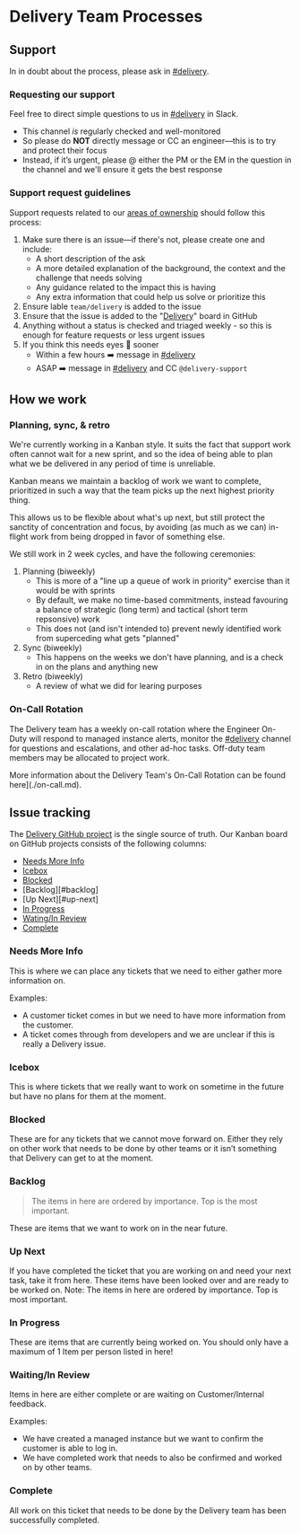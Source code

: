 # Delivery Team Processes

## Support

In in doubt about the process, please ask in [#delivery](https://sourcegraph.slack.com/archives/C02E4HE42BX).

### Requesting our support

Feel free to direct simple questions to us in [#delivery](https://sourcegraph.slack.com/archives/C02E4HE42BX) in Slack.

- This channel _is_ regularly checked and well-monitored
- So please do **NOT** directly message or CC an engineer—this is to try and protect their focus
- Instead, if it’s urgent, please @ either the PM or the EM in the question in the channel and we'll ensure it gets the best response

### Support request guidelines

Support requests related to our [areas of ownership](index.md#responsibilities) should follow this process:

1. Make sure there is an issue—if there's not, please create one and include:
   - A short description of the ask
   - A more detailed explanation of the background, the context and the challenge that needs solving
   - Any guidance related to the impact this is having
   - Any extra information that could help us solve or prioritize this
2. Ensure lable `team/delivery` is added to the issue
3. Ensure that the issue is added to the "[Delivery](https://github.com/orgs/sourcegraph/projects/205)" board in GitHub
4. Anything without a status is checked and triaged weekly - so this is enough for feature requests or less urgent issues
5. If you think this needs eyes 👀 sooner
   - Within a few hours ➡️ message in [#delivery](https://sourcegraph.slack.com/archives/C02E4HE42BX)
   - ASAP ➡️ message in [#delivery](https://sourcegraph.slack.com/archives/C02E4HE42BX) and CC `@delivery-support`

## How we work

### Planning, sync, & retro

We're currently working in a Kanban style. It suits the fact that support work often cannot wait for a new sprint, and so the idea of being able to plan what we be delivered in any period of time is unreliable.

Kanban means we maintain a backlog of work we want to complete, prioritized in such a way that the team picks up the next highest priority thing.

This allows us to be flexible about what's up next, but still protect the sanctity of concentration and focus, by avoiding (as much as we can) in-flight work from being dropped in favor of something else.

We still work in 2 week cycles, and have the following ceremonies:

1. Planning (biweekly)
   - This is more of a "line up a queue of work in priority" exercise than it would be with sprints
   - By default, we make no time-based commitments, instead favouring a balance of strategic (long term) and tactical (short term repsonsive) work
   - This does not (and isn't intended to) prevent newly identified work from superceding what gets "planned"
2. Sync (biweekly)
   - This happens on the weeks we don't have planning, and is a check in on the plans and anything new
3. Retro (biweekly)
   - A review of what we did for learing purposes

### On-Call Rotation
The Delivery team has a weekly on-call rotation where the Engineer On-Duty will respond to managed instance alerts, monitor the [#delivery](https://sourcegraph.slack.com/archives/C02E4HE42BX) channel for questions and escalations, and other ad-hoc tasks. Off-duty team members may be allocated to project work.

More information about the Delivery Team's On-Call Rotation can be found here](./on-call.md).

## Issue tracking

The [Delivery GitHub project](https://github.com/orgs/sourcegraph/projects/205) is the single source of truth. Our Kanban board on GitHub projects consists of the following columns:

- [Needs More Info](#needs-more-info)
- [Icebox](#icebox)
- [Blocked](#blocked)
- [Backlog][#backlog]
- [Up Next][#up-next]
- [In Progress](#in-progress)
- [Wating/In Review](#wating-in-review)
- [Complete](#complete)

### Needs More Info

This is where we can place any tickets that we need to either gather more information on.

Examples:

- A customer ticket comes in but we need to have more information from the customer.
- A ticket comes through from developers and we are unclear if this is really a Delivery issue.

### Icebox

This is where tickets that we really want to work on sometime in the future but have no plans for them at the moment.

### Blocked

These are for any tickets that we cannot move forward on. Either they rely on other work that needs to be done by other teams or it isn’t something that Delivery can get to at the moment.

### Backlog

> The items in here are ordered by importance. Top is the most important.

These are items that we want to work on in the near future.

### Up Next

If you have completed the ticket that you are working on and need your next task, take it from here. These items have been looked over and are ready to be worked on.
Note: The items in here are ordered by importance. Top is most important.

### In Progress

These are items that are currently being worked on. You should only have a maximum of 1 Item per person listed in here!

### Waiting/In Review

Items in here are either complete or are waiting on Customer/Internal feedback.

Examples:

- We have created a managed instance but we want to confirm the customer is able to log in.
- We have completed work that needs to also be confirmed and worked on by other teams.

### Complete

All work on this ticket that needs to be done by the Delivery team has been successfully completed.
